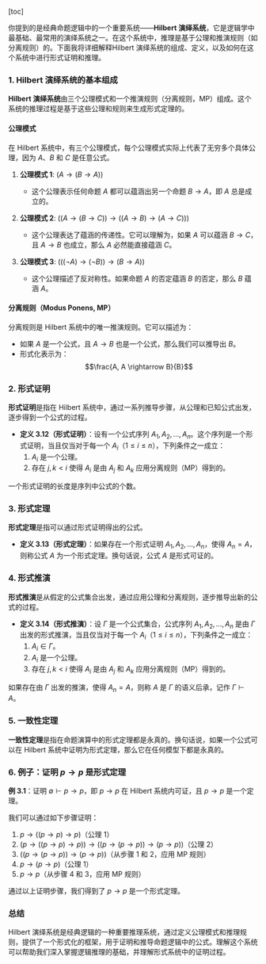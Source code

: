 [toc]



你提到的是经典命题逻辑中的一个重要系统——**Hilbert 演绎系统**，它是逻辑学中最基础、最常用的演绎系统之一。在这个系统中，推理是基于公理和推演规则（如分离规则）的。下面我将详细解释Hilbert 演绎系统的组成、定义，以及如何在这个系统中进行形式证明和推理。

### 1. Hilbert 演绎系统的基本组成

**Hilbert 演绎系统**由三个公理模式和一个推演规则（分离规则，MP）组成。这个系统的推理过程是基于这些公理和规则来生成形式定理的。

#### 公理模式
在 Hilbert 系统中，有三个公理模式，每个公理模式实际上代表了无穷多个具体公理，因为 $A$、$B$ 和 $C$ 是任意公式。

1. **公理模式 1**: $(A \rightarrow (B \rightarrow A))$
   - 这个公理表示任何命题 $A$ 都可以蕴涵出另一个命题 $B \rightarrow A$，即 $A$ 总是成立的。

2. **公理模式 2**: $((A \rightarrow (B \rightarrow C )) \rightarrow ((A \rightarrow B) \rightarrow (A \rightarrow C )))$
   - 这个公理表达了蕴涵的传递性。它可以理解为，如果 $A$ 可以蕴涵 $B \rightarrow C$，且 $A \rightarrow B$ 也成立，那么 $A$ 必然能直接蕴涵 $C$。

3. **公理模式 3**: $(((\neg A) \rightarrow (\neg B)) \rightarrow (B \rightarrow A))$
   - 这个公理描述了反对称性。如果命题 $A$ 的否定蕴涵 $B$ 的否定，那么 $B$ 蕴涵 $A$。

#### 分离规则（Modus Ponens, MP）
分离规则是 Hilbert 系统中的唯一推演规则。它可以描述为：

- 如果 $A$ 是一个公式，且 $A \rightarrow B$ 也是一个公式，那么我们可以推导出 $B$。
- 形式化表示为：$$\frac{A, A \rightarrow B}{B}$$

### 2. 形式证明

**形式证明**是指在 Hilbert 系统中，通过一系列推导步骤，从公理和已知公式出发，逐步得到一个公式的过程。

- **定义 3.12（形式证明）**：设有一个公式序列 $A_1, A_2, \dots, A_n$。这个序列是一个形式证明，当且仅当对于每一个 $A_i$（$1 \leq i \leq n$），下列条件之一成立：
  1. $A_i$ 是一个公理。
  2. 存在 $j, k < i$ 使得 $A_i$ 是由 $A_j$ 和 $A_k$ 应用分离规则（MP）得到的。
  

一个形式证明的长度是序列中公式的个数。

### 3. 形式定理

**形式定理**是指可以通过形式证明得出的公式。

- **定义 3.13（形式定理）**：如果存在一个形式证明 $A_1, A_2, \dots, A_n$，使得 $A_n = A$，则称公式 $A$ 为一个形式定理。换句话说，公式 $A$ 是形式可证的。

### 4. 形式推演

**形式推演**是从假定的公式集合出发，通过应用公理和分离规则，逐步推导出新的公式的过程。

- **定义 3.14（形式推演）**：设 $\Gamma$ 是一个公式集合，公式序列 $A_1, A_2, \dots, A_n$ 是由 $\Gamma$ 出发的形式推演，当且仅当对于每一个 $A_i$（$1 \leq i \leq n$），下列条件之一成立：
  1. $A_i \in \Gamma$。
  2. $A_i$ 是一个公理。
  3. 存在 $j, k < i$ 使得 $A_i$ 是由 $A_j$ 和 $A_k$ 应用分离规则（MP）得到的。

如果存在由 $\Gamma$ 出发的推演，使得 $A_n = A$，则称 $A$ 是 $\Gamma$ 的语义后承，记作 $\Gamma \vdash A$。

### 5. 一致性定理

**一致性定理**是指在命题演算中的形式定理都是永真的。换句话说，如果一个公式可以在 Hilbert 系统中证明为形式定理，那么它在任何模型下都是永真的。

### 6. 例子：证明 $p \rightarrow p$ 是形式定理

**例 3.1**：证明 $∅ ⊢ p \rightarrow p$，即 $p \rightarrow p$ 在 Hilbert 系统内可证，且 $p \rightarrow p$ 是一个定理。

我们可以通过如下步骤证明：

1. $p \rightarrow ((p \rightarrow p) \rightarrow p)$（公理 1）
2. $(p \rightarrow ((p \rightarrow p) \rightarrow p)) \rightarrow ((p \rightarrow (p \rightarrow p)) \rightarrow (p \rightarrow p))$（公理 2）
3. $((p \rightarrow (p \rightarrow p)) \rightarrow (p \rightarrow p))$（从步骤 1 和 2，应用 MP 规则）
4. $p \rightarrow (p \rightarrow p)$（公理 1）
5. $p \rightarrow p$（从步骤 4 和 3，应用 MP 规则）

通过以上证明步骤，我们得到了 $p \rightarrow p$ 是一个形式定理。

### 总结

Hilbert 演绎系统是经典逻辑的一种重要推理系统，通过定义公理模式和推理规则，提供了一个形式化的框架，用于证明和推导命题逻辑中的公式。理解这个系统可以帮助我们深入掌握逻辑推理的基础，并理解形式系统中的证明过程。
